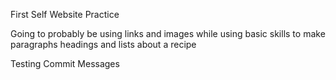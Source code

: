 First Self Website Practice

Going to probably be using links and images while using basic skills to make paragraphs
headings and lists about a recipe

Testing Commit Messages
